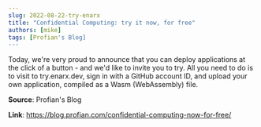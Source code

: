 ```yaml
---
slug: 2022-08-22-try-enarx
title: "Confidential Computing: try it now, for free"
authors: [mike]
tags: [Profian's Blog]
---
```

Today, we're very proud to announce that you can deploy applications at the click of a button - and we'd like to invite you to try. All you need to do is to visit to try.enarx.dev, sign in with a GitHub account ID, and upload your own application, compiled as a Wasm (WebAssembly) file.

**Source**: Profian's Blog

**Link**: https://blog.profian.com/confidential-computing-now-for-free/